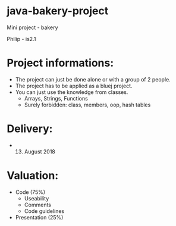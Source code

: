 # java-bakery-project
Mini project - bakery

Philip - is2.1

# Project informations:
* The project can just be done alone or with a group of 2 people.
* The project has to be applied as a bluej project.
* You can just use the knowledge from classes.
  * Arrays, Strings, Functions
  * Surely forbidden: class, members, oop, hash tables
  
# Delivery:
* 13. August 2018

# Valuation:
* Code (75%)
  * Useability
  * Comments
  * Code guidelines
* Presentation (25%)
